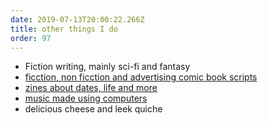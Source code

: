 ```yaml
---
date: 2019-07-13T20:00:22.266Z
title: other things I do
order: 97
---
```

- Fiction writing, mainly sci-fi and fantasy
- [ficction, non ficction and advertising comic book scripts](https://www.behance.net/gallery/35614633/Tiros-entre-Caninos-do-roteiro-a-HQ)
- [zines about dates, life and more](http://www.cronofobia.com)
- [music made using computers](http://soundcloud.com/angelod1as)
- delicious cheese and leek quiche